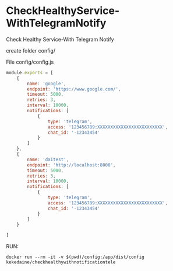 # CheckHealthyService-WithTelegramNotify
Check Healthy Service-With Telegram Notify



create folder config/

File config/config.js
```js
module.exports = [
    {
        name: 'google',
        endpoint: 'https://www.google.com/',
        timeout: 5000,
        retries: 3,
        interval: 10000,
        notifications: [
            {
                type: 'telegram',
                access: '123456789:XXXXXXXXXXXXXXXXXXXXXXXXX',
                chat_id: '-12343454'
            }
        ]
    },
    {
        name: 'daitest',
        endpoint: 'http://localhost:8000',
        timeout: 5000,
        retries: 3,
        interval: 10000,
        notifications: [
            {
                type: 'telegram',
                access: '123456789:XXXXXXXXXXXXXXXXXXXXXXXXX',
                chat_id: '-12343454'
            }
        ]
    }

]
```

RUN:
```
docker run --rm -it -v $(pwd)/config:/app/dist/config kekedaine/checkhealthywithnotificationtele
```
